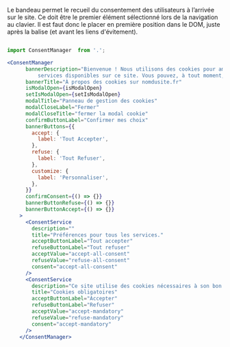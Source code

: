 Le bandeau permet le recueil du consentement des utilisateurs à l’arrivée sur le site. Ce doit être le premier élément sélectionné lors de la navigation au clavier. Il est faut donc le placer en première position dans le DOM, juste après la balise <body> (et avant les liens d'évitement).

```jsx

import ConsentManager  from '.';

<ConsentManager
      bannerDescription="Bienvenue ! Nous utilisons des cookies pour améliorer votre expérience et les
          services disponibles sur ce site. Vous pouvez, à tout moment, avoir le contrôle sur les cookies que vous souhaitez activer."
      bannerTitle="À propos des cookies sur nomdusite.fr"
      isModalOpen={isModalOpen}
      setIsModalOpen={setIsModalOpen}
      modalTitle="Panneau de gestion des cookies"
      modalCloseLabel="Fermer"
      modalCloseTitle="fermer la modal cookie"
      confirmButtonLabel="Confirmer mes choix"
      bannerButtons={{
        accept: {
          label: 'Tout Accepter',
        },
        refuse: {
          label: 'Tout Refuser',
        },
        customize: {
          label: 'Personnaliser',
        },
      }}
      confirmConsent={() => {}}
      bannerButtonRefuse={() => {}}
      bannerButtonAccept={() => {}}
    >
      <ConsentService
        description=""
        title="Préférences pour tous les services."
        acceptButtonLabel="Tout accepter"
        refuseButtonLabel="Tout refuser"
        acceptValue="accept-all-consent"
        refuseValue="refuse-all-consent"
        consent="accept-all-consent"
      />
      <ConsentService
        description="Ce site utilise des cookies nécessaires à son bon fonctionnement qui ne peuvent pas être désactivés."
        title="Cookies obligatoires"
        acceptButtonLabel="Accepter"
        refuseButtonLabel="Refuser"
        acceptValue="accept-mandatory"
        refuseValue="refuse-mandatory"
        consent="accept-mandatory"
      />
    </ConsentManager>
```

